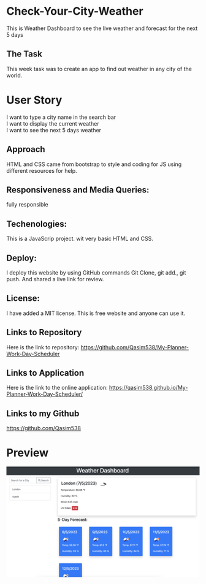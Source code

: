 # Check-Your-City-Weather
This is Weather Dashboard to see the live weather and forecast for the next 5 days



## The Task
This week task was to create an app to find out weather in any city of the world.
# User Story
I want to type a city name in the search bar
<br>
I want to display the current weather
<br>
I want to see the next 5 days weather

## Approach

HTML and CSS came from bootstrap to style and coding for JS using different resources for help.



## Responsiveness and Media Queries:
fully responsible

## Techenologies:
This is a JavaScrip project.
wit very basic HTML and CSS.


## Deploy:
I deploy this website by using GitHub commands 
Git Clone, git add., git push.
And shared a live link for review.


## License:
I have added a MIT license. This is free website and anyone can use it.


## Links to Repository
Here is the link to repository:
https://github.com/Qasim538/My-Planner-Work-Day-Scheduler

## Links to Application
Here is the link to the online application:
https://qasim538.github.io/My-Planner-Work-Day-Scheduler/

## Links to my Github
https://github.com/Qasim538


# Preview

![Preview](Assets/images/weather.png)


